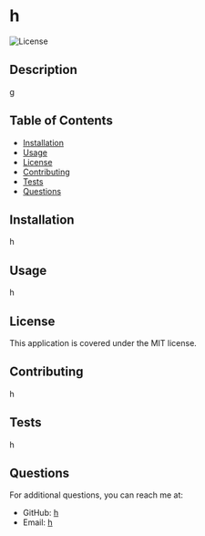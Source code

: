 
# h

![License](https://img.shields.io/badge/License-MIT-blue.svg)

## Description
g

## Table of Contents
- [Installation](#installation)
- [Usage](#usage)
- [License](#license)
- [Contributing](#contributing)
- [Tests](#tests)
- [Questions](#questions)

## Installation
h

## Usage
h

## License
This application is covered under the MIT license.

## Contributing
h

## Tests
h

## Questions
For additional questions, you can reach me at:
- GitHub: [h](https://github.com/h)
- Email: [h](mailto:h)
